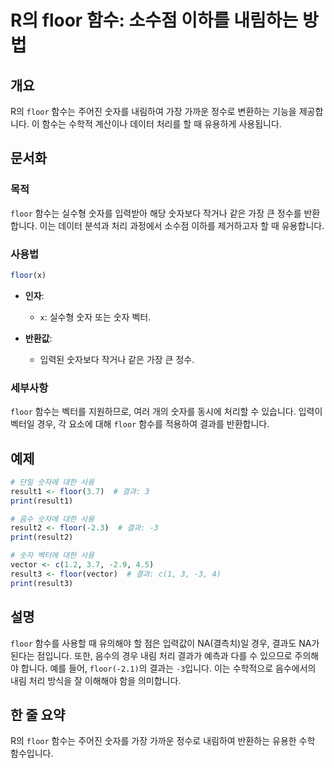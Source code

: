 <!--
Meta Description: # R의 floor 함수: 소수점 이하를 내림하는 방법 ## 개요 R의 `floor` 함수는 주어진 숫자를 내림하여 가장 가까운 정수로 변환하는 기능을 제공합니다. 이 함수는 수학적 계산이나 데이터 처리를 할 때 유용하게 사용됩니다. ## 문서화 ### 목적 `floo...
Meta Keywords: floor, 함수는, 숫자를, print, 소수점
-->

# R의 floor 함수: 소수점 이하를 내림하는 방법

## 개요
R의 `floor` 함수는 주어진 숫자를 내림하여 가장 가까운 정수로 변환하는 기능을 제공합니다. 이 함수는 수학적 계산이나 데이터 처리를 할 때 유용하게 사용됩니다.

## 문서화
### 목적
`floor` 함수는 실수형 숫자를 입력받아 해당 숫자보다 작거나 같은 가장 큰 정수를 반환합니다. 이는 데이터 분석과 처리 과정에서 소수점 이하를 제거하고자 할 때 유용합니다.

### 사용법
```R
floor(x)
```
- **인자**:
  - `x`: 실수형 숫자 또는 숫자 벡터.

- **반환값**:
  - 입력된 숫자보다 작거나 같은 가장 큰 정수.

### 세부사항
`floor` 함수는 벡터를 지원하므로, 여러 개의 숫자를 동시에 처리할 수 있습니다. 입력이 벡터일 경우, 각 요소에 대해 `floor` 함수를 적용하여 결과를 반환합니다.

## 예제
```R
# 단일 숫자에 대한 사용
result1 <- floor(3.7)  # 결과: 3
print(result1)

# 음수 숫자에 대한 사용
result2 <- floor(-2.3)  # 결과: -3
print(result2)

# 숫자 벡터에 대한 사용
vector <- c(1.2, 3.7, -2.9, 4.5)
result3 <- floor(vector)  # 결과: c(1, 3, -3, 4)
print(result3)
```

## 설명
`floor` 함수를 사용할 때 유의해야 할 점은 입력값이 NA(결측치)일 경우, 결과도 NA가 된다는 점입니다. 또한, 음수의 경우 내림 처리 결과가 예측과 다를 수 있으므로 주의해야 합니다. 예를 들어, `floor(-2.1)`의 결과는 `-3`입니다. 이는 수학적으로 음수에서의 내림 처리 방식을 잘 이해해야 함을 의미합니다. 

## 한 줄 요약
R의 `floor` 함수는 주어진 숫자를 가장 가까운 정수로 내림하여 반환하는 유용한 수학 함수입니다.